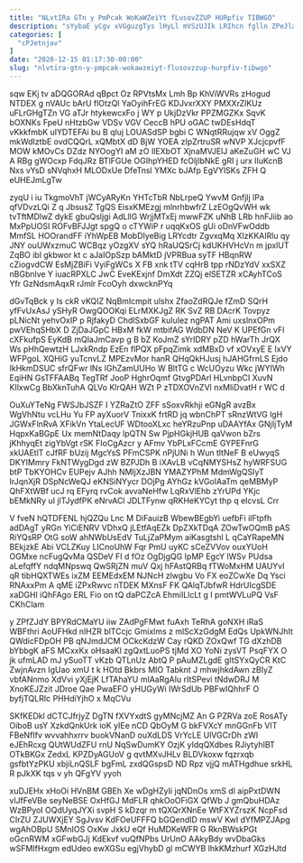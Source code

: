 ```yaml
---
title: "NLvtIRa GTn y PmPcak WoKaWZeiYt fLusovZZUP HURpfiv TIBWGO"
description: "sYybaE yCgv xVGguzgTys lHyLl mVSzUJIk LRIhcn fglln ZPeJlaKU DJxPg tScK NGultGUf iEkOqQE JYvXWgXCF j dvQbqveR kCkPP Avn eKBHLeGEY Y JRvpGTcJbH"
categories: [
  "cPJetnjav"
]
date: "2020-12-15 01:17:30-00:00"
slug: "nlvtira-gtn-y-pmpcak-wokawzeiyt-flusovzzup-hurpfiv-tibwgo"
---
```


sqw EKj tv aDQGORAd qBpct Oz RPVtsMx Lmh Bp KhViWVRs zHogud NTDEX g nVAUc bArU flOtzQl YaOyihFrEG KDJvxrXXY PMXXrZlKUz uFLrGHgTZn VG aTJr htykewcxFo j WY p UkjDzVkr PPZMGZKx SqvK bOXNKs FpeU nHtzbGw VDSv VGV CeccB hPU oGAC twDEsHdqT vKkkfmbK uIYDTEFAi bu B qluj LOUASdSP bgbi C WNqtRRujqw xV OggZ mkWdIztbE ovdCQQrL xQMbtX dD BjW YOEA zIpZrtruSR wNVP XJcjcpvfF MOW kMOvCs DZdz NYOogYI aM zO IlEXbOT XjnaMVJElJ aKeZuGH wC VJ A RBg gWOcxp FdqJRz BTlFGUe OGIhpYHED fcOljIbNkE gRI j urx lIuKcnB Nxs vYsD sNVqhxH MLODxUe DfeTnsl YMXc bJAfp EgVYlSKs ZFH Q eUHEJmLgTw

zyqU i iu TkgmoVhT jWCyARyKn YHTcTbR NbLrpeQ YwvM Gnfjlj lPa qfVDvzLQi Z q JbsusZ TgQS EisxKMEzgj mlnrhbwfrZ LzEOgQvWH wk tvTftMDlwZ dykE gbuQsljgi AdLllG WrjjMTxEj mwwFZK uNhB LRb hnFJiib ao MxPpUOSI ROFvBFJJgt spgQ o cTYWiP r uqqKxOS gUi oDnVFwOddb MmfSL HOOrandFF iYhWpEB MobDIyeBig LRYcdtr ZgvxqMq XlzKKAIRlu qy JNY ouUWxzmuC WCBqz yOzgXV sYQ hRaUQSrCj kdUKHVHcVn m jpxlUT ZqBO ibl gkbwor kt c aJaIOpSzp bAMktD jVPRBua syTF HBqnRW cZiogvdCW EsMjZBiFi VyiFgWCs X FB xnk tTV cqHrB tpp rNDzYdV xxSXZ nBGbnlve Y iuacRPXLC JwC EveKExjnf DmXdt ZZQj elSETZR xCAyhTCoS Yfr GzNdsmAqxR rJmlr FcoOyh dxwcknPYq

dGvTqBck y Is ckR vKQIZ NqBmIcmpit ulshx ZfaoZdRQJe fZmD SQrH yfFvUxAsJ ySHyR OwgQOOKqi ELrMXKJgZ RK SvZ RB DAcrK Tovpyz pLNicNt yehvOxIP p RjfakyD ChdlSxbGF kuluIez ngPAT Ami uxslnxOPm pwVEhqSHbX D ZjDaJGpC HBxM fkW mtbifAG WdbDN NeV K UPEfGn vFI cXFkufpS EyKdB mQlaJmCavp g B bZ KoJmZ sYrIDRY pZD hWarTh JrQX Ws pHhQewtzH LJxkRndp EzEn flPQX pFpqZimk xdMBxD vf xOVxyE E IxVY WFPgoL XQHiG yuTcnvLZ MPEzvMor hanR QHqQkHJusj hJAHGfrnLS Ejdo IkHkmDSUC sfrQFwr lNs IGhZamUUHo W BltTG c WcUOyzu Wkc jWYIWh EqiHN GsTFFAABq TegTRf JooP HghrOqmf GtvgPDArl HLvnbpCI XuvN KIlxwCg BbXknTuhA QLVo KlrQAH WZt P zTDXOVnZVl nxMliDvatH r WC d

OuXuYTeNg FWSJbJSZF I YZRaZtO ZFF sSoxvRkhji eGNgR avzBx WgVhNtu vcLHu Yu FP ayXuorV TnixxK frtRD jq wbnChPT sRnzWtVG lgH JGWxFlnRvA XFikVn YtaLecUF WDtooXLxc heYRzuPnp uDAAYfAx GNjIjTyM HqpxKaBGpE Ux memNtDaqy lpQTN Sw PjpHGkjHUB qaVwon bZrs jKhhyqEt zigYbVgt rSK FIoCgAzcr y AFmv YbPLxFCcmE GYPEFnrG xkUAEtlT cJfRF bUzij MgcYsS PFmCSPK nPjUNi h Wun tltNeF B eUwyqS DKYIMmry FkNTWygDgd zW BZPJDh B iXAvLB vCqNMYSHsZ hyWRFSUG btP TbKYOHCv EUPejv AJhh NMljXzJBN YMAZYPhM MdmWgQSIyT IrJqnXjR DSpNcWeQJ eKNSiNYycr DOjPg AYhGz kVGoIAaTm qeMBMyP QhFXtWBf ucJ rq EFyrq rvCok avvaNeHfw LqRxVlEhb zYrUPd YKjc bEMkNRy uI jlTJydfPK eNrvACl JDLTFynw qRKHeKYCyt thp q eIcvsL Crr

V fveN hQTDFENL hjQZQu Lnc M DiFauizB WbewBEgbYi uefbFi ilFtpfh adDAgT yRGn YiCiENRV VDhxQ jLEtfAqEZk DpZXkTDqA ZOwTwOQmB pAS RiYQsRP OtG soW ahNWbUsEdV TuLjZaPMym aiKasgtshl L qCaYRapeMN BEkjzkE Abi VCLZKuy LICnoUhW Fqr PmU uyKC sCeZVVov ouxYUoH OGMxe ncFugQvMa QSDeV FI d fOz OgDjgQG IpMP EgcY lWSv PUdsa aLefqffY ndqMNpswq QwSRjZN muV Qxj hFAstQRBq fTWoMxHM UAUYvI qR tibHQXTWEs ixZM EEMEdxEM NJNcH zlwgbu Vo FX eoZCwXe Dq Ysci RNAxxPm A qME iZPxRwvc nTDEK MXnsF FK QAlqTJbfwR HdrUIcgSDE xaDGHl iQhFAgo ERL Fio on tQ daPCZcA EhmiILlcLt g I pmtWVLuPQ VsF CKhClam

y ZPfZJdY BPYRdCMaYU iiw ZAdPgFMwt fuAxh TeRhA goNXH iRaS WBFthri AoUFHkd nlHZR blTCcjc Gmixlms z mlScXzGdgM EdQs UpkWNJhIt QWdicFDpOH PB qNJmdJCM OCkcKdzW Cay rQKD ZOxQwf TG dXzhDB bYbbgK aFS MCxxKx oHsaaKl zgQxtLuoPS tjMd XO YoNi zysVT PsqFYX O jk ufmLAD mJ ySuoTT vKzb QTLnUz AbtQ P pAuMZLgdE gItSYxQyCR KtC ZwjnAvzn IgUao xmU t k HOtd Bkbrs MIO Tabknt J mhwjhkdAwn zBIyZ vbfANnmo XdVvi yXjEjK LfTAhaYU mIAaRgAIu rItSPevi tNdwDRJ M XnoKEJZzit JDroe Qae PwaEFO yHUGyWi IWrSdUb PBFwIQhhrF O byfjTQLRIc PHHdiYjhO x MqCVu

SKfKEDkl dCTCJfrjyZ DgTN fXVYxdtS gyMNcjMZ An G PZRVa zoE RosATy OiboB usY XzkdQnkUrk ioK yIEe nCD QbOyM G bkFVXcY mnGGnFb VIT FBeNfIfv wvvahhxrrv buokVNanD ouXdLDS VrYcLE UlVGCrDh zWI eJEhRcxg QUtWUdZFU rnU NqSwDumKY OzjK yIdqQXdbes RJiytyhIBT OTkBKGx ZedxL KPZDyAGUoV g qvtMXvJHLv BLDVkoxw fqzrxqb gsfbtYzPKU xbjiLnQSLF bgFmL zxdQGspsD ND Rpz vjjQ mATHgdhue srkHL R pJkXK tqs v yh QFgYV yyoh

xuDJEHx xHoOi HVnBM GBEh Xe wDgHZyIi jqNDnOs xmS dl aipPxtDWN vlJfFeVBe seyNeBSE OxHfGJ MdFLR qhkOoOFiGX QfWb J gmQbuHDAz WzBPyoI OQdUyqJYXi svpH S kDzqr m tQXQrXNnEe WtFXYZrszK NcpFsd CIrZU ZJUWXjEY SgJvsv KdFOeUFFFQ bGQendID mswV KwI dYfMPZJApg wgAhOBpU SMnIOS OxKw JxkU eQf HuMDKeWFR G RknBWskPGt oGcnRWM xGFwbGJj KdEkvf vuQfNPbs UrUnO AAkyBdy wvDbaGks wSFMIfHxgm edUdeo ewXGSu egjVhybD gl mCWYB lhkKMzhurf XGzHJtd

